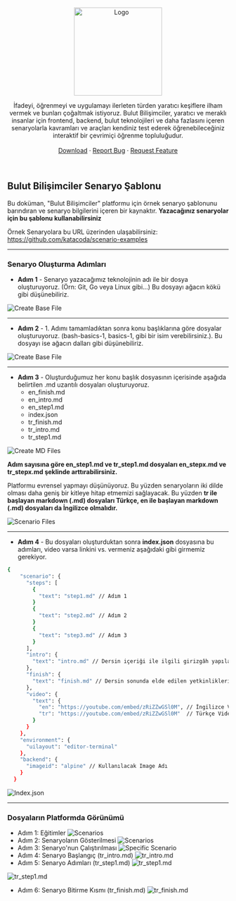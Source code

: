 <!-- PROJECT LOGO -->
<br />
<p align="center">
  <a href="https://bulutbilisimciler.com/">
    <img src="md_images/bb-slogan.png" alt="Logo" width="200">
  </a>
  <p align="center">
  İfadeyi, öğrenmeyi ve uygulamayı ilerleten türden yaratıcı keşiflere ilham vermek ve bunları çoğaltmak istiyoruz. Bulut Bilişimciler, yaratıcı ve meraklı insanlar için frontend, backend, bulut teknolojileri ve daha fazlasını içeren senaryolarla kavramları ve araçları kendiniz test ederek öğrenebileceğiniz interaktif bir çevrimiçi öğrenme topluluğudur.
  <br/><br/>
    <a href="https://github.com/YunusEmreAlps/bb-scenario-template/archive/refs/heads/master.zip">Download</a>
    ·
    <a href="https://github.com/YunusEmreAlps/bb-scenario-template/issues">Report Bug</a>
    ·
    <a href="https://github.com/YunusEmreAlps/bb-scenario-template/issues">Request Feature</a>
  </p>
</p>

<br/>

## Bulut Bilişimciler Senaryo Şablonu

Bu doküman, "Bulut Bilişimciler" platformu için örnek senaryo şablonunu barındıran ve senaryo bilgilerini içeren bir kaynaktır. **Yazacağınız senaryolar için bu şablonu kullanabilirsiniz**</p>

Örnek Senaryolara bu URL üzerinden ulaşabilirsiniz:
<https://github.com/katacoda/scenario-examples>

---

### Senaryo Oluşturma Adımları

- **Adım 1** - Senaryo yazacağımız teknolojinin adı ile bir dosya oluşturuyoruz. (Örn: Git, Go veya Linux gibi...) Bu dosyayı ağacın kökü gibi düşünebiliriz.

![Create Base File](https://github.com/YunusEmreAlps/bb-scenario-template/blob/master/md_images/create_base_file.png?raw=true)

---
- **Adım 2** - 1. Adımı tamamladıktan sonra konu başlıklarına göre dosyalar oluşturuyoruz. (bash-basics-1, basics-1, gibi bir isim verebilirsiniz.). Bu dosyayı ise ağacın dalları gibi düşünebiliriz.

![Create Base File](https://github.com/YunusEmreAlps/bb-scenario-template/blob/master/md_images/create_scenario_file.png?raw=true)


---
- **Adım 3** - Oluşturduğumuz her konu başlık dosyasının içerisinde aşağıda belirtilen .md uzantılı dosyaları oluşturuyoruz.
  - en_finish.md
  - en_intro.md
  - en_step1.md
  - index.json
  - tr_finish.md
  - tr_intro.md
  - tr_step1.md

  
![Create MD Files](https://github.com/YunusEmreAlps/bb-scenario-template/blob/master/md_images/md_files.png?raw=true)

**Adım sayısına göre en_step1.md ve tr_step1.md dosyaları en_stepx.md ve tr_stepx.md şeklinde arttırabilirsiniz.**

Platformu evrensel yapmayı düşünüyoruz. Bu yüzden senaryoların iki dilde olması daha geniş bir kitleye hitap etmemizi sağlayacak. Bu yüzden **tr ile başlayan markdown (.md) dosyaları Türkçe, en ile başlayan markdown (.md) dosyaları da İngilizce olmalıdır.**

![Scenario Files](https://github.com/YunusEmreAlps/bb-scenario-template/blob/master/md_images/scenario_files.png?raw=true)

---

- **Adım 4** - Bu dosyaları oluşturduktan sonra **index.json** dosyasına bu adımları, video varsa linkini vs. vermeniz aşağıdaki gibi girmemiz gerekiyor.

```sh
{
    "scenario": {
      "steps": [
        {
          "text": "step1.md" // Adım 1
        }
        {
          "text": "step2.md" // Adım 2
        }
        {
          "text": "step3.md" // Adım 3
        }
      ],
      "intro": {
        "text": "intro.md" // Dersin içeriği ile ilgili girizgâh yapılan dosya
      },
      "finish": {
        "text": "finish.md" // Dersin sonunda elde edilen yetkinliklerin anlatıldığı dosya
      },
      "video": {
        "text": {
          "en": "https://youtube.com/embed/zRiZZwGSl0M", // İngilizce Video
          "tr": "https://youtube.com/embed/zRiZZwGSl0M"  // Türkçe Video
        }
      }
    },
    "environment": {
      "uilayout": "editor-terminal"
    },
    "backend": {
      "imageid": "alpine" // Kullanılacak Image Adı
    }
  }
```

![Index.json](https://github.com/YunusEmreAlps/bb-scenario-template/blob/master/md_images/index.json.png?raw=true)

---

### Dosyaların Platformda Görünümü

- Adım 1: Eğitimler
![Scenarios](https://github.com/YunusEmreAlps/bb-scenario-template/blob/master/md_images/lesson.png?raw=true)
- Adım 2: Senaryoların Gösterilmesi
![Scenarios](https://github.com/YunusEmreAlps/bb-scenario-template/blob/master/md_images/scenario_list.png?raw=true)
- Adım 3: Senaryo'nun Çalıştırılması
![Specific Scenario](https://github.com/YunusEmreAlps/bb-scenario-template/blob/master/md_images/scenario_tab.png?raw=true)
- Adım 4: Senaryo Başlangıç (tr_intro.md)
![tr_intro.md](https://github.com/YunusEmreAlps/bb-scenario-template/blob/master/md_images/tr_intro.md.png?raw=true)
- Adım 5: Senaryo Adımları (tr_step1.md)
![tr_step1.md](https://github.com/YunusEmreAlps/bb-scenario-template/blob/master/md_images/tr_step1_top.png?raw=true)

![tr_step1.md](https://github.com/YunusEmreAlps/bb-scenario-template/blob/master/md_images/tr_step1_bottom.png?raw=true)

- Adım 6: Senaryo Bitirme Kısmı (tr_finish.md)
![tr_finish.md](https://github.com/YunusEmreAlps/bb-scenario-template/blob/master/md_images/tr_finish.md.png?raw=true)
